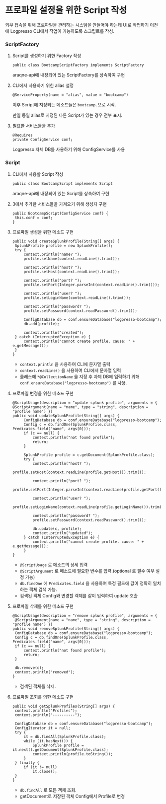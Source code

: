 # 프로파일 설정을 위한 Script 작성

외부 접속을 위해 프로파일을 관리하는 시스템을 만들어야 하는데 UI로 작업하기 이전에 Logpresso CLI에서 작업이 가능하도록 스크립트를 작성.

### ScriptFactory

1. Script를 생성하기 위한 Factory 작성

   ```
   public class BootcampScriptFactory implements ScriptFactory
   ```

   araqne-api에 내장되어 있는 ScriptFactory를 상속하여 구현

2. CLI에서 사용하기 위한 alias 설정

   ```
   @ServiceProperty(name = "alias", value = "bootcamp")
   ```

   이후 Script에 지정되는 메소드들은 `bootcamp.`으로 시작.

   만일 동일 alias로 지정된 다른 Script가 있는 경우 전부 표시.

3. 필요한 서비스들을 추가

   ```
   @Requires
   private ConfigService conf;
   ```

   Logpresso 자체 DB를 사용하기 위해 ConfigService를 사용

### Script

1. CLI에서 사용할 Script 작성

   ```
   public class BootcampScript implements Script
   ```

   araqne-api에 내장되어 있는 Script를 상속하여 구현

2. 3에서 추가한 서비스들을 가져오기 위해 생성자 구현

   ```
   public BootcampScript(ConfigService conf) {
   	this.conf = conf;
   }
   ```

3. 프로파일 생성을 위한 메소드 구현

   ```
   public void createSplunkProfile(String[] args) {
   	SplunkProfile profile = new SplunkProfile();
   	try {
   		context.println("name? ");
   		profile.setName(context.readLine().trim());
   
   		context.println("host? ");
   		profile.setHost(context.readLine().trim());
   
   		context.println("port? ");
   		profile.setPort(Integer.parseInt(context.readLine().trim()));
   
   		context.println("user? ");
   		profile.setLoginName(context.readLine().trim());
   
   		context.println("password? ");
   		profile.setPassword(context.readPassword().trim());
   
   		ConfigDatabase db = conf.ensureDatabase("logpresso-bootcamp");
   		db.add(profile);
   
   		context.println("created");
   	} catch (InterruptedException e) {
   		context.println("cannot create profile. cause: " + e.getMessage());
   	}
   }
   ```

   - `context.println` 을 사용하여 CLI에 문자열 출력
   - `context.readLine()` 을 사용하여 CLI에서 문자열 입력
   - 클래스에 `*@CollectionName` 을 지정 후 자체 DB에 입력하기 위해 `conf.ensureDatabase("logpresso-bootcamp")` 를 사용.

4. 프로파일 변경을 위한 메소드 구현

   ```
   @ScriptUsage(description = "update splunk profile", arguments = {
   @ScriptArgument(name = "name", type = "string", description = "profile name") })
   public void updateSplunkProfile(String[] args) {
		ConfigDatabase db = conf.ensureDatabase("logpresso-bootcamp");
		Config c = db.findOne(SplunkProfile.class, Predicates.field("name", args[0]));
		if (c == null) {
			context.println("not found profile");
			return;
		}

		SplunkProfile profile = c.getDocument(SplunkProfile.class);
		try {
			context.println("host? ");
			profile.setHost(context.readLine(profile.getHost()).trim());

			context.println("port? ");
			profile.setPort(Integer.parseInt(context.readLine(profile.getPort().toString()).trim()));

			context.println("user? ");
			profile.setLoginName(context.readLine(profile.getLoginName()).trim());

			context.println("password? ");
			profile.setPassword(context.readPassword().trim());

			db.update(c, profile);
			context.println("updated");
		} catch (InterruptedException e) {
			context.println("cannot create profile. cause: " + e.getMessage());
		}
   }
   ```

   - `@ScriptUsage` 로 메소드의 상세 입력
   - `@ScriptArgument` 로 메소드에 필요한 변수를 입력.(optional 로 필수 여부 설정 가능)
   - `db.findOne` 에 `Predicates.field` 을 사용하여 특정 필드에 값이 정확히 일치하는 객체 검색 가능.
   - 검색된 객체 Config와 변경할 객체를 같이 입력하여 update 호출

5. 프로파일 삭제를 위한 메소드 구현

   ```
   @ScriptUsage(description = "remove splunk profile", arguments = {
   	@ScriptArgument(name = "name", type = "string", description = "profile name") })
   public void removeSplunkProfile(String[] args) {
   	ConfigDatabase db = conf.ensureDatabase("logpresso-bootcamp");
   	Config c = db.findOne(SplunkProfile.class, Predicates.field("name", args[0]));
   	if (c == null) {
   		context.println("not found profile");
   		return;
   	}
   
   	db.remove(c);
   	context.println("removed");
   }
   ```

   - 검색된 객체를 삭제.

6. 프로파일 조회를 의한 메소드 구현

   ```
   public void getSplunkProfiles(String[] args) {
   	context.println("Profiles");
   	context.println("----------");
   
   	ConfigDatabase db = conf.ensureDatabase("logpresso-bootcamp");
   	ConfigIterator it = null;
   	try {
   		it = db.findAll(SplunkProfile.class);
   		while (it.hasNext()) {
   			SplunkProfile profile = it.next().getDocument(SplunkProfile.class);
   			context.println(profile.toString());
   		}
   	} finally {
   		if (it != null)
   			it.close();
   	}
   }
   ```

   - `db.findAll` 로 모든 객체 조회.
   - getDocument로 저장된 객체 Config에서 Profile로 변경
